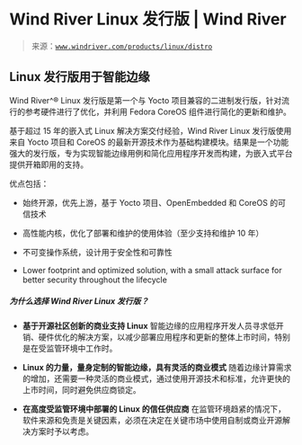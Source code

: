 <!--yml

类别：未分类

date: 2024-05-27 14:58:28

-->

# Wind River Linux 发行版 | Wind River

> 来源：[`www.windriver.com/products/linux/distro`](https://www.windriver.com/products/linux/distro)

## Linux 发行版用于智能边缘

Wind River^® Linux 发行版是第一个与 Yocto 项目兼容的二进制发行版，针对流行的参考硬件进行了优化，并利用 Fedora CoreOS 组件进行简化的更新和维护。

基于超过 15 年的嵌入式 Linux 解决方案交付经验，Wind River Linux 发行版使用来自 Yocto 项目和 CoreOS 的最新开源技术作为基础构建模块。结果是一个功能强大的发行版，专为实现智能边缘用例和简化应用程序开发而构建，为嵌入式平台提供开箱即用的支持。

优点包括：

+   始终开源，优先上游，基于 Yocto 项目、OpenEmbedded 和 CoreOS 的可信技术

+   高性能内核，优化了部署和维护的使用体验（至少支持和维护 10 年）

+   不可变操作系统，设计用于安全性和可靠性

+   Lower footprint and optimized solution, with a small attack surface for better security throughout the lifecycle

##### 为什么选择 Wind River Linux 发行版？

+   **基于开源社区创新的商业支持 Linux** 智能边缘的应用程序开发人员寻求低开销、硬件优化的解决方案，以减少部署应用程序和更新的整体上市时间，特别是在受监管环境中工作时。

+   **Linux 的力量，量身定制的智能边缘，具有灵活的商业模式** 随着边缘计算需求的增加，还需要一种灵活的商业模式，通过使用开源技术和标准，允许更快的上市时间，同时避免供应商锁定。

+   **在高度受监管环境中部署的 Linux 的信任供应商** 在监管环境趋紧的情况下，软件来源和免责是关键因素，必须在决定在关键市场中使用自制或商业开源解决方案时予以考虑。
